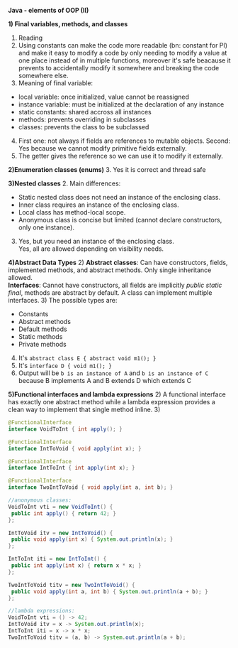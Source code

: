 **Java - elements of OOP (II)**

**1) Final variables, methods, and classes**
1. Reading
2. Using constants can make the code more readable (bn: constant for PI) and make it easy to modify a code by only needing to modify a value at one place instead of in multiple functions, moreover it's safe beacause it prevents to accidentally modify it somewhere and breaking the code somewhere else.
3. Meaning of final variable: 
- local variable: once initialized, value cannot be reassigned
- instance variable: must be initialized at the declaration of any instance
- static constants: shared accross all instances
- methods: prevents overriding in subclasses
- classes: prevents the class to be subclassed
4. First one: not always if fields are references to mutable objects. Second: Yes because we cannot modify primitive fields externally.
5. The getter gives the reference so we can use it to modify it externally.

**2)Enumeration classes (enums)**
3. Yes it is correct and thread safe

**3)Nested classes**
2. Main differences:
- Static nested class does not need an instance of the enclosing class.
- Inner class requires an instance of the enclosing class.
- Local class has method-local scope.
- Anonymous class is concise but limited (cannot declare constructors, only one instance).
3. Yes, but you need an instance of the enclosing class.\
Yes, all are allowed depending on visibility needs.

**4)Abstract Data Types**
2) **Abstract classes**: Can have constructors, fields, implemented methods, and abstract methods. Only single inheritance allowed.\
**Interfaces**: Cannot have constructors, all fields are implicitly *public static final*, methods are abstract by default. A class can implement multiple interfaces.
3) The possible types are: 
- Constants
- Abstract methods
- Default methods 
- Static methods 
- Private methods 
4) It's ```abstract class E { abstract void m1(); }```
5) It's ```interface D { void m1(); }```
6) Output will be `b is an instance of A` and `b is an instance of C`
\
because B implements A and B extends D which extends C

**5)Functional interfaces and lambda expressions**
2) A functional interface has exactly one abstract method while a lambda expression provides a clean way to implement that single method inline.
3) 
```java
@FunctionalInterface
interface VoidToInt { int apply(); }

@FunctionalInterface
interface IntToVoid { void apply(int x); }

@FunctionalInterface
interface IntToInt { int apply(int x); }

@FunctionalInterface
interface TwoIntToVoid { void apply(int a, int b); }

//anonymous classes:
VoidToInt vti = new VoidToInt() {
 public int apply() { return 42; }
};

IntToVoid itv = new IntToVoid() {
 public void apply(int x) { System.out.println(x); }
};

IntToInt iti = new IntToInt() {
 public int apply(int x) { return x * x; }
};

TwoIntToVoid titv = new TwoIntToVoid() {
 public void apply(int a, int b) { System.out.println(a + b); }
};

//lambda expressions:
VoidToInt vti = () -> 42;
IntToVoid itv = x -> System.out.println(x);
IntToInt iti = x -> x * x;
TwoIntToVoid titv = (a, b) -> System.out.println(a + b);
```
